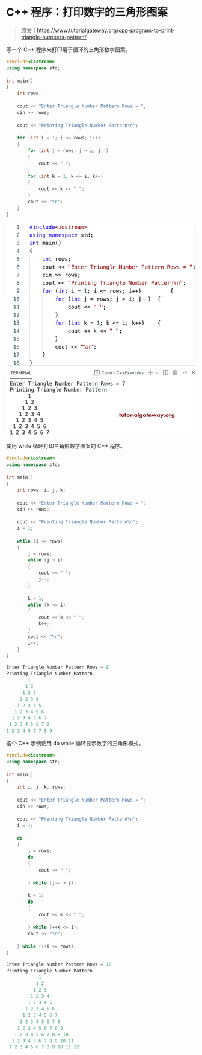 # C++ 程序：打印数字的三角形图案

> 原文：<https://www.tutorialgateway.org/cpp-program-to-print-triangle-numbers-pattern/>

写一个 C++ 程序来打印用于循环的三角形数字图案。

```cpp
#include<iostream>
using namespace std;

int main()
{
	int rows;

	cout << "Enter Triangle Number Pattern Rows = ";
	cin >> rows;

	cout << "Printing Triangle Number Pattern\n";

	for (int i = 1; i <= rows; i++)
	{
		for (int j = rows; j > i; j--)
		{
			cout << " ";
		}
		for (int k = 1; k <= i; k++)
		{
			cout << k << " ";
		}
		cout << "\n";
	}
}
```

![C++ Program to Print Triangle Numbers Pattern](img/58c4e6ad936cace854e63a043c46c0fe.png)

使用 while 循环打印三角形数字图案的 C++ 程序。

```cpp
#include<iostream>
using namespace std;

int main()
{
	int rows, i, j, k;

	cout << "Enter Triangle Number Pattern Rows = ";
	cin >> rows;

	cout << "Printing Triangle Number Pattern\n";
	i = 1;

	while (i <= rows)
	{
		j = rows;
		while (j > i)
		{
			cout << " ";
			j--;
		}

		k = 1;
		while (k <= i)
		{
			cout << k << " ";
			k++;
		}
		cout << "\n";
		i++;
	}
}
```

```cpp
Enter Triangle Number Pattern Rows = 9
Printing Triangle Number Pattern
        1 
       1 2 
      1 2 3 
     1 2 3 4 
    1 2 3 4 5 
   1 2 3 4 5 6 
  1 2 3 4 5 6 7 
 1 2 3 4 5 6 7 8 
1 2 3 4 5 6 7 8 9 
```

这个 C++ 示例使用 do while 循环显示数字的三角形模式。

```cpp
#include<iostream>
using namespace std;

int main()
{
	int i, j, k, rows;

	cout << "Enter Triangle Number Pattern Rows = ";
	cin >> rows;

	cout << "Printing Triangle Number Pattern\n";
	i = 1;

	do
	{
		j = rows;
		do
		{
			cout << " ";

		} while (j-- > i);

		k = 1;
		do
		{
			cout << k << " ";

		} while (++k <= i);
		cout << "\n";

	} while (++i <= rows);
}
```

```cpp
Enter Triangle Number Pattern Rows = 12
Printing Triangle Number Pattern
            1 
           1 2 
          1 2 3 
         1 2 3 4 
        1 2 3 4 5 
       1 2 3 4 5 6 
      1 2 3 4 5 6 7 
     1 2 3 4 5 6 7 8 
    1 2 3 4 5 6 7 8 9 
   1 2 3 4 5 6 7 8 9 10 
  1 2 3 4 5 6 7 8 9 10 11 
 1 2 3 4 5 6 7 8 9 10 11 12 
```